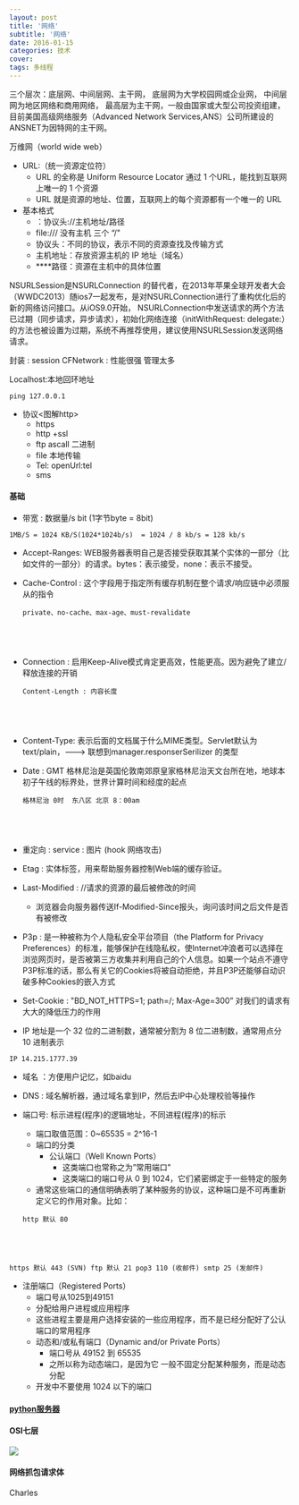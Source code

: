 ```yaml
---
layout: post
title: '网络'
subtitle: '网络'
date: 2016-01-15
categories: 技术
cover: 
tags: 多线程
---
```


三个层次：底层网、中间层网、主干网，
底层网为大学校园网或企业网，
中间层网为地区网络和商用网络，
最高层为主干网，一般由国家或大型公司投资组建，目前美国高级网络服务（Advanced Network Services,ANS）公司所建设的ANSNET为因特网的主干网。

万维网（world wide web）

* URL:（统一资源定位符）
    * URL 的全称是 Uniform Resource Locator 通过 1 个URL，能找到互联网上唯一的 1 个资源
    * URL 就是资源的地址、位置，互联网上的每个资源都有一个唯一的 URL
* 基本格式
    * ：协议头://主机地址/路径
    * file:/// 没有主机 三个 “/"  
    * 协议头：不同的协议，表示不同的资源查找及传输方式
    * 主机地址：存放资源主机的 IP 地址（域名）
    * ****路径：资源在主机中的具体位置

NSURLSession是NSURLConnection 的替代者，在2013年苹果全球开发者大会（WWDC2013）随ios7一起发布，是对NSURLConnection进行了重构优化后的新的网络访问接口。从iOS9.0开始， NSURLConnection中发送请求的两个方法已过期（同步请求，异步请求），初始化网络连接（initWithRequest: delegate:）的方法也被设置为过期，系统不再推荐使用，建议使用NSURLSession发送网络请求。

封装 : session 
CFNetwork : 性能很强  管理太多  

Localhost:本地回环地址

<pre><code class="language-objectivec">ping 127.0.0.1
</code></pre>

* 协议<图解http>
    * https
    * http +ssl
    * ftp ascall 二进制
    * file 本地传输
    * Tel: openUrl:tel
    * sms
    
#### 基础

* 带宽 : 数据量/s  bit (1字节byte = 8bit)

<pre><code class="language-objectivec">1MB/S = 1024 KB/S(1024*1024b/s)  = 1024 / 8 kb/s = 128 kb/s
</code></pre>

* Accept-Ranges: WEB服务器表明自己是否接受获取其某个实体的一部分（比如文件的一部分）的请求。bytes：表示接受，none：表示不接受。

* Cache-Control : 这个字段用于指定所有缓存机制在整个请求/响应链中必须服从的指令

    <pre><code class="language-objectivec">private、no-cache、max-age、must-revalidate
</code></pre>
    
* Connection : 启用Keep-Alive模式肯定更高效，性能更高。因为避免了建立/释放连接的开销

    <pre><code class="language-objectivec">Content-Length : 内容长度
</code></pre>

* Content-Type: 表示后面的文档属于什么MIME类型。Servlet默认为text/plain，---> 联想到manager.responserSerilizer 的类型 

* Date : GMT 格林尼治是英国伦敦南郊原皇家格林尼治天文台所在地，地球本初子午线的标界处，世界计算时间和经度的起点

    <pre><code class="language-objectivec">格林尼治 0时  东八区 北京 8：00am
</code></pre>

* 重定向 :  service :  图片 (hook 网络攻击)

* Etag : 实体标签，用来帮助服务器控制Web端的缓存验证。

* Last-Modified : //请求的资源的最后被修改的时间
    * 浏览器会向服务器传送If-Modified-Since报头，询问该时间之后文件是否有被修改

* P3p : 是一种被称为个人隐私安全平台项目（the Platform for Privacy Preferences）的标准，能够保护在线隐私权，使Internet冲浪者可以选择在浏览网页时，是否被第三方收集并利用自己的个人信息。如果一个站点不遵守P3P标准的话，那么有关它的Cookies将被自动拒绝，并且P3P还能够自动识破多种Cookies的嵌入方式

* Set-Cookie : "BD_NOT_HTTPS=1; path=/; Max-Age=300” 对我们的请求有大大的降低压力的作用

* IP 地址是一个 32 位的二进制数，通常被分割为 8 位二进制数，通常用点分 10 进制表示

<pre><code class="language-objectivec">IP 14.215.1777.39
</code></pre>

* 域名 ：方便用户记忆，如baidu
* DNS : 域名解析器，通过域名拿到IP，然后去IP中心处理校验等操作

* 端口号: 标示进程(程序)的逻辑地址，不同进程(程序)的标示
    * 端口取值范围：0~65535 = 2^16-1
    * 端口的分类
        * 公认端口（Well Known Ports）
            * 这类端口也常称之为”常用端口"
            * 这类端口的端口号从 0 到 1024，它们紧密绑定于一些特定的服务
    * 通常这些端口的通信明确表明了某种服务的协议，这种端口是不可再重新定义它的作用对象。比如：
    
    <pre><code class="language-objectivec">http 默认 80
https 默认 443  (SVN)
ftp 默认 21
pop3 110 (收邮件)
smtp 25  (发邮件)
</code></pre>

* 注册端口（Registered Ports）
    * 端口号从1025到49151
    * 分配给用户进程或应用程序
    * 这些进程主要是用户选择安装的一些应用程序，而不是已经分配好了公认端口的常用程序
    * 动态和/或私有端口（Dynamic and/or Private Ports）
        * 端口号从 49152 到 65535
        * 之所以称为动态端口，是因为它 一般不固定分配某种服务，而是动态分配
    * 开发中不要使用 1024 以下的端口                                                                                                                                                                                                                                                                                                                                                                                                                                                                                                        

#### [python服务器](https://github.com/QionglinFu1024/QLTools/blob/master/网络/Python服务器.pdf)

#### OSI七层

![](https://fuqionglin-blog.oss-cn-qingdao.aliyuncs.com/%E6%BD%AD%E5%B7%9E/%E5%A4%9A%E7%BA%BF%E7%A8%8B/11.jpg)

#### 网络抓包请求体

Charles


